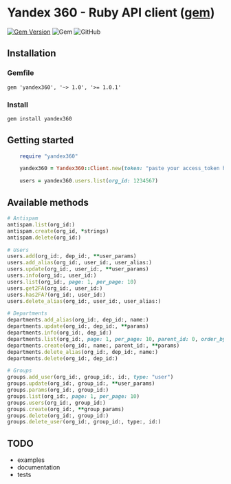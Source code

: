 # Yandex 360 - Ruby API client ([gem](https://rubygems.org/gems/yandex360))

[![Gem Version](https://badge.fury.io/rb/yandex360.svg)](https://badge.fury.io/rb/yandex360)
![Gem](https://img.shields.io/gem/dt/yandex360)
![GitHub](https://img.shields.io/github/license/ruby-api-client/yandex360)
## Installation

### Gemfile

```gemfile
gem 'yandex360', '~> 1.0', '>= 1.0.1'
```

### Install

```sh
gem install yandex360
```

## Getting started

```ruby
    require "yandex360"

    yandex360 = Yandex360::Client.new(token: "paste your access_token here")

    users = yandex360.users.list(org_id: 1234567)
```

## Available methods

```ruby
# Antispam
antispam.list(org_id:)
antispam.create(org_id, *strings)
antispam.delete(org_id:)

# Users
users.add(org_id:, dep_id:, **user_params)
users.add_alias(org_id:, user_id:, user_alias:)
users.update(org_id:, user_id:, **user_params)
users.info(org_id:, user_id:)
users.list(org_id:, page: 1, per_page: 10)
users.get2FA(org_id:, user_id:)
users.has2FA?(org_id:, user_id:)
users.delete_alias(org_id:, user_id:, user_alias:)

# Departments
departments.add_alias(org_id:, dep_id:, name:)
departments.update(org_id:, dep_id:, **params)
departments.info(org_id:, dep_id:)
departments.list(org_id:, page: 1, per_page: 10, parent_id: 0, order_by: "id")
departments.create(org_id:, name:, parent_id:, **params)
departments.delete_alias(org_id:, dep_id:, name:)
departments.delete(org_id:, dep_id:)

# Groups
groups.add_user(org_id:, group_id:, id:, type: "user")
groups.update(org_id:, group_id:, **user_params)
groups.params(org_id:, group_id:)
groups.list(org_id:, page: 1, per_page: 10)
groups.users(org_id:, group_id:)
groups.create(org_id:, **group_params)
groups.delete(org_id:, group_id:)
groups.delete_user(org_id:, group_id:, type:, id:)
```

## TODO

- examples
- documentation
- tests
